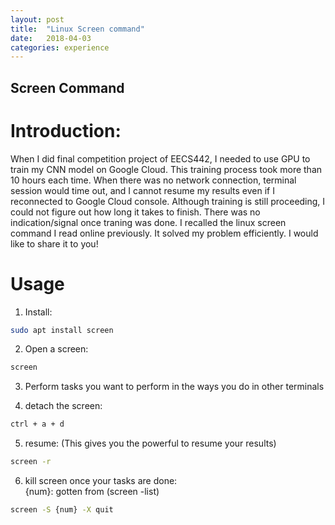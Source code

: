 ```yaml
---
layout: post
title:  "Linux Screen command"
date:   2018-04-03
categories: experience
---
```


## Screen Command

# Introduction:
When I did final competition project of EECS442, I needed to use GPU to train my CNN model on Google Cloud. This training process took more than 10 hours each time. When there was no network connection, terminal session would time out, and I cannot resume my results even if I reconnected to Google Cloud console. Although training is still proceeding, I could not figure out how long it takes to finish. There was no indication/signal once traning was done.
I recalled the linux screen command I read online previously. It solved my problem efficiently. I would like to share it to you!

# Usage
1. Install:
```bash
sudo apt install screen
```

2. Open a screen:
```bash
screen
```

3. Perform tasks you want to perform in the ways you do in other terminals

4. detach the screen: 
```bash
ctrl + a + d
```

5. resume: (This gives you the powerful to resume your results) 
```bash
screen -r
```

6. kill screen once your tasks are done: <br />
{num}: gotten from (screen -list)
```bash
screen -S {num} -X quit
```